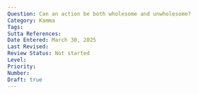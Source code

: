 ```yaml
---
Question: Can an action be both wholesome and unwholesome?
Category: Kamma
Tags:
Sutta References:
Date Entered: March 30, 2025
Last Revised:
Review Status: Not started
Level: 
Priority: 
Number: 
Draft: true
---
```

